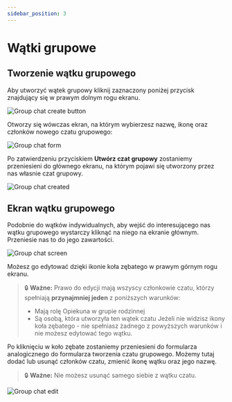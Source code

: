 ```yaml
---
sidebar_position: 3
---
```


# Wątki grupowe

## Tworzenie wątku grupowego

Aby utworzyć wątek grupowy kliknij zaznaczony poniżej przycisk znajdujący się w prawym dolnym rogu ekranu.

![Group chat create button](./img/chats_create_new_button.png)

Otworzy się wówczas ekran, na którym wybierzesz nazwę, ikonę oraz członków nowego czatu grupowego:

![Group chat form](./img/chats_create_new_form.png)

Po zatwierdzeniu przyciskiem **Utwórz czat grupowy** zostaniemy przeniesieni do głównego ekranu, na którym pojawi się utworzony przez nas własnie czat grupowy.

![Group chat created](./img/chats_group_created.png)

## Ekran wątku grupowego

Podobnie do wątków indywidualnych, aby wejść do interesującego nas wątku grupowego wystarczy kliknąć na niego na ekranie głównym. Przeniesie nas to do jego zawartości.

![Group chat screen](./img/chats_group_screen.png)

Możesz go edytować dzięki ikonie koła zębatego w prawym górnym rogu ekranu.

> 🔒 **Ważne:** Prawo do edycji mają wszyscy członkowie czatu, którzy spełniają **przynajmniej jeden** z poniższych warunków:
> - Mają rolę Opiekuna w grupie rodzinnej
> - Są osobą, która utworzyła ten wątek czatu
> Jeżeli nie widzisz ikony koła zębatego - nie spełniasz żadnego z powyższych warunków i nie możesz edytować tego wątku.

Po kliknięciu w koło zębate zostaniemy przeniesieni do formularza analogicznego do formularza tworzenia czatu grupowego. Możemy tutaj dodać lub usunąć członków czatu, zmienić ikonę wątku oraz jego nazwę.
> 🔒 **Ważne:** Nie możesz usunąć samego siebie z wątku czatu.

![Group chat edit](./img/chat_group_edit.png)